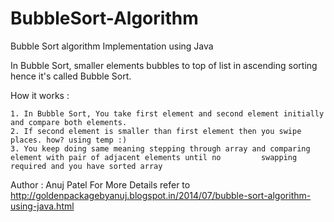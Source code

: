 BubbleSort-Algorithm
====================

Bubble Sort algorithm Implementation using Java

In Bubble Sort, smaller elements bubbles to top of list in ascending sorting hence it's called Bubble Sort.

How it works :

    1. In Bubble Sort, You take first element and second element initially and compare both elements.
    2. If second element is smaller than first element then you swipe places. how? using temp :)
    3. You keep doing same meaning stepping through array and comparing element with pair of adjacent elements until no         swapping required and you have sorted array
    
Author : Anuj Patel
For More Details refer to http://goldenpackagebyanuj.blogspot.in/2014/07/bubble-sort-algorithm-using-java.html
